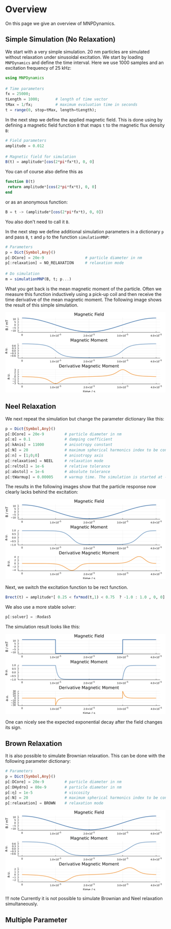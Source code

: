 # Overview

On this page we give an overview of MNPDynamics. 

## Simple Simulation (No Relaxation)

We start with a very simple simulation. 20 nm particles are simulated without relaxation
under sinusoidal excitation. We start by loading `MNPDynamics` and define the time interval.
Here we use 1000 samples and an excitation frequency of 25 kHz:
```julia
using MNPDynamics

# Time parameters
fx = 25000;
tLength = 1000;       # length of time vector
tMax = 1/fx;          # maximum evaluation time in seconds
t = range(0, stop=tMax, length=tLength);
```
In the next step we define the applied magnetic field. This is done using by defining a 
magnetic field function `B` that maps `t` to the magnetic flux density `B`:
```julia
# Field parameters
amplitude = 0.012

# Magnetic field for simulation 
B(t) = amplitude*[cos(2*pi*fx*t), 0, 0]
```
You can of course also define this as
```julia
function B(t)
 return amplitude*[cos(2*pi*fx*t), 0, 0]
end
```
or as an anonymous function:
```julia
B = t -> (amplitude*[cos(2*pi*fx*t), 0, 0])
```
You also don't need to call it `B`.

In the next step we define additional simulation parameters in a dictionary `p` and pass
`B`, `t` and `p` to the function `simulationMNP`:
```julia
# Parameters
p = Dict{Symbol,Any}()
p[:DCore] = 20e-9                  # particle diameter in nm
p[:relaxation] = NO_RELAXATION     # relaxation mode

# Do simulation
m = simulationMNP(B, t; p...)
```
What you get back is the mean magnetic moment of the particle. Often we measure this
function inductively using a pick-up coil and then receive the time derivative of the
mean magnetic moment. The following image shows the result of this simple simulation.

![Simple 1D Simulation](./assets/simpleNoRelaxation.svg)

## Neel Relaxation

We next repeat the simulation but change the parameter dictionary like this:

```julia
p = Dict{Symbol,Any}()
p[:DCore] = 20e-9         # particle diameter in nm
p[:α] = 0.1               # damping coefficient
p[:kAnis] = 11000         # anisotropy constant
p[:N] = 20                # maximum spherical harmonics index to be considered
p[:n] = [1;0;0]           # anisotropy axis
p[:relaxation] = NEEL     # relaxation mode
p[:reltol] = 1e-6         # relative tolerance
p[:abstol] = 1e-6         # absolute tolerance
p[:tWarmup] = 0.00005     # warmup time. The simulation is started at -tWarmup
```

The results in the following images show that the particle response now clearly lacks
behind the excitation:

![1D Neel Relaxation](./assets/neelRelaxation.svg)

Next, we switch the excitation function to be rect function.

```julia
Brect(t) = amplitude*[ 0.25 < fx*mod(t,1) < 0.75  ? -1.0 : 1.0 , 0, 0]
```

We also use a more stable solver:
```julia
p[:solver] = :Rodas5
```

The simulation result looks like this:

![1D Neel Relaxation](./assets/neelRelaxationRect.svg)

One can nicely see the expected exponential decay after the field changes its sign.

## Brown Relaxation

It is also possible to simulate Brownian relaxation. This can be done with the 
following parameter dictionary:

```julia
# Parameters
p = Dict{Symbol,Any}()
p[:DCore] = 20e-9         # particle diameter in nm
p[:DHydro] = 80e-9        # particle diameter in nm
p[:η] = 1e-5              # viscosity
p[:N] = 20                # maximum spherical harmonics index to be considered
p[:relaxation] = BROWN    # relaxation mode
```

![1D Brown Relaxation](./assets/brownRelaxation.svg)

!!! note
    Currently it is not possible to simulate Brownian and Neel relaxation simultaneously.

## Multiple Parameter